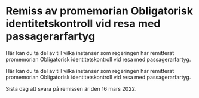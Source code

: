 # Remiss av promemorian Obligatorisk identitetskontroll vid resa med passagerarfartyg

Här kan du ta del av till vilka instanser som regeringen har remitterat promemorian Obligatorisk identitetskontroll vid resa med passagerarfartyg.

Här kan du ta del av till vilka instanser som regeringen har remitterat promemorian Obligatorisk identitetskontroll vid resa med passagerarfartyg.

Sista dag att svara på remissen är den 16 mars 2022.
